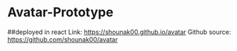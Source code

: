 # Avatar-Prototype
 
##deployed in react
Link: https://shounak00.github.io/avatar
Github source: https://github.com/shounak00/avatar
